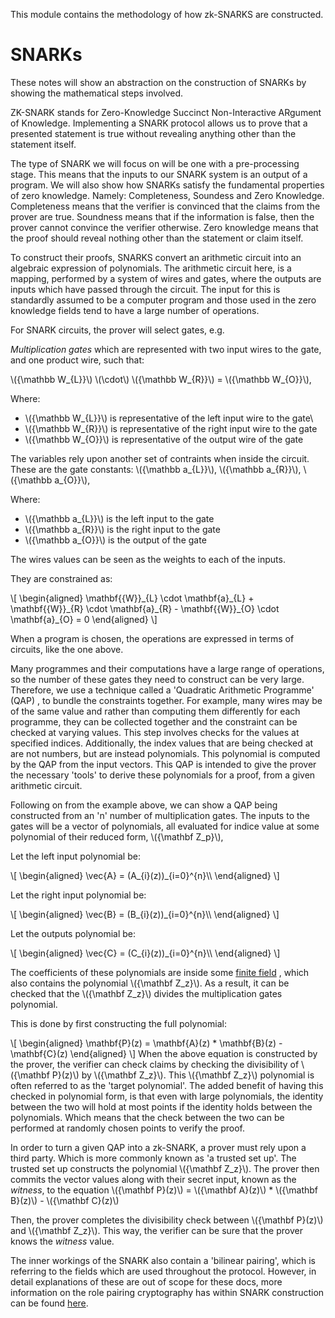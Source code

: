 This module contains the methodology of how
zk-SNARKS are constructed.

SNARKs
=====
These notes will 
show an abstraction on the construction 
of SNARKs by showing the mathematical 
steps involved. 

ZK-SNARK stands for Zero-Knowledge 
Succinct Non-Interactive ARgument of
Knowledge. Implementing a SNARK 
protocol allows us to prove that a
presented statement is true without
revealing anything other than the 
statement itself. 

The type of SNARK we will focus on
will be one with a pre-processing 
stage. This means that the inputs 
to our SNARK system is an output
of a program. We will also show 
how SNARKs satisfy the fundamental
properties of zero knowledge. Namely:
Completeness, Soundess and Zero 
Knowledge. Completeness means that the
verifier is convinced that the claims
from the prover are true. Soundness
means that if the information is 
false, then the prover cannot 
convince the verifier otherwise.
Zero knowledge means that the 
proof should reveal nothing 
other than the statement or 
claim itself.

To construct their proofs, SNARKS
convert an arithmetic circuit into
an algebraic expression of polynomials. 
The arithmetic circuit here, is a mapping,
performed by a system of 
wires and gates, where the outputs 
are inputs which have passed through 
the circuit. The input for this is 
standardly assumed to be a computer 
program and those used in the zero 
knowledge fields tend to have a large
number of operations.

For SNARK circuits, the prover will 
select gates, 
e.g. 

*Multiplication gates* which are represented 
with two input wires to the gate, 
and one product wire, such that:


\\({\mathbb W\_{L}}\\) \\(\cdot\\) \\({\mathbb W\_{R}}\\) = \\({\mathbb W\_{O}}\\),

Where:

* \\({\mathbb W\_{L}}\\) is representative of the left input wire to the gate\
* \\({\mathbb W\_{R}}\\) is representative of the right input wire to the gate
* \\({\mathbb W\_{O}}\\) is representative of the output wire of the gate

The variables rely upon another 
set of contraints when inside 
the circuit. These are the gate 
constants: \\({\mathbb a\_{L}}\\), \\({\mathbb a\_{R}}\\), \\({\mathbb a\_{O}}\\),

Where:

* \\({\mathbb a\_{L}}\\) is the left input to the gate 
* \\({\mathbb a\_{R}}\\) is the right input to the gate
* \\({\mathbb a\_{O}}\\) is the output of the gate

The wires values can be seen as 
the weights to each of the inputs.

They are constrained as:

\\[
\begin{aligned}
\mathbf{{W}}\_{L} \cdot \mathbf{a}\_{L} +
\mathbf{{W}}\_{R} \cdot \mathbf{a}\_{R}  -
\mathbf{{W}}\_{O} \cdot \mathbf{a}\_{O}  =
0
\end{aligned}
\\]

When a program is chosen, the operations 
are expressed in terms of circuits, like
the one above. 

Many programmes and their computations
have a large range of operations,
so the number of these gates they 
need to construct can be very 
large. Therefore, we use a 
technique called a 'Quadratic 
Arithmetic Programme' (QAP)
, to bundle the constraints
together. For example, 
many wires may be of the same
value and rather than 
computing them differently 
for each programme, they can 
be collected together and 
the constraint can be 
checked at varying values. 
This step involves checks for
the values at specified 
indices. Additionally, the 
index values that are being
checked at are not numbers, 
but are instead polynomials.
This polynomial is computed 
by the QAP from the input 
vectors. This QAP is intended 
to give the prover the necessary
'tools' to derive these polynomials
for a proof, from a given
arithmetic circuit.  

Following on from the example
above, we can show a QAP being
constructed from an 'n' number 
of multiplication gates. The 
inputs to the gates will be 
a vector of polynomials, all 
evaluated for indice value at
some polynomial of their reduced
form, \\({\mathbf Z\_p}\\),

Let the left input polynomial be: 

\\[
\begin{aligned}
\vec{A} = (A\_{i}(z))\_{i=0}^{n}\\\\
\end{aligned}
\\]

Let the right input polynomial be: 

\\\[
\begin{aligned}
\vec{B} = (B\_{i}(z))\_{i=0}^{n}\\\\ 
\end{aligned}
\\]

Let the outputs polynomial be: 

\\[
\begin{aligned}
\vec{C} = (C\_{i}(z))\_{i=0}^{n}\\\\ 
\end{aligned}
\\]

The coefficients of these
polynomials are inside 
some [finite field][finite_field]
, which also contains the 
polynomial \\({\mathbf Z\_z}\\).
As a result, it can be checked
that the \\({\mathbf Z\_z}\\) divides
the multiplication gates
polynomial.


This is done by first constructing the full polynomial:

\\[
\begin{aligned}
\mathbf{P}(z) = 
\mathbf{A}(z) * 
\mathbf{B}(z) - 
\mathbf{C}(z)
\end{aligned}
\\]
When the above equation is 
constructed by the prover,
the verifier can check claims
by checking the divisibility 
of \\({\mathbf P}(z)\\) by
 \\({\mathbf Z\_z}\\). This 
\\({\mathbf Z\_z}\\) polynomial is 
often referred to as the 
'target polynomial'. The 
added benefit of having this
checked in polynomial form, 
is that even with large 
polynomials, the identity
between the two will hold 
at most points if the identity
holds between the polynomials. 
Which means that the check between 
the two can be performed at
randomly chosen points to 
verify the proof.

In order to turn a given QAP
into a zk-SNARK, a prover must 
rely upon a third party. Which 
is more commonly known as 'a 
trusted set up'. The trusted
set up constructs the polynomial
\\({\mathbf Z\_z}\\). The prover then 
commits the vector values along 
with their secret input, known as 
the *witness*, to the equation
\\({\mathbf P}(z)\\) = 
\\({\mathbf A}(z)\\) *
\\({\mathbf B}(z)\\) - 
\\({\mathbf C}(z)\\)

Then, the prover completes the 
divisibility check between \\({\mathbf P}(z)\\)
and \\({\mathbf Z\_z}\\). This way, the
verifier can be sure that the 
prover knows the *witness* value. 

The inner workings of the SNARK
also contain a 'bilinear pairing', 
which is referring to the fields 
which are used throughout the 
protocol. However, in detail 
explanations of these are out 
of scope for these docs, more 
information on the role pairing
cryptography has within SNARK 
construction can be found [here][pairings]. 










[finite_field]: https://web.stanford.edu/class/ee392d/Chap7.pdf
[pairings]:https://eprint.iacr.org/2016/260.pdf











